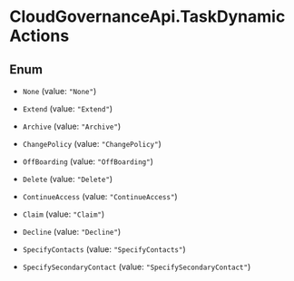 # CloudGovernanceApi.TaskDynamicActions

## Enum


* `None` (value: `"None"`)

* `Extend` (value: `"Extend"`)

* `Archive` (value: `"Archive"`)

* `ChangePolicy` (value: `"ChangePolicy"`)

* `OffBoarding` (value: `"OffBoarding"`)

* `Delete` (value: `"Delete"`)

* `ContinueAccess` (value: `"ContinueAccess"`)

* `Claim` (value: `"Claim"`)

* `Decline` (value: `"Decline"`)

* `SpecifyContacts` (value: `"SpecifyContacts"`)

* `SpecifySecondaryContact` (value: `"SpecifySecondaryContact"`)


